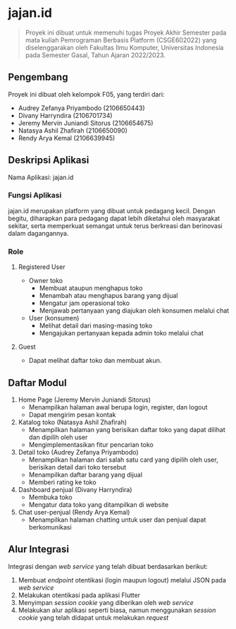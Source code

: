 # jajan.id
> Proyek ini dibuat untuk memenuhi tugas Proyek Akhir Semester pada mata kuliah Pemrograman Berbasis Platform (CSGE602022) yang diselenggarakan oleh Fakultas Ilmu Komputer, Universitas Indonesia pada Semester Gasal, Tahun Ajaran 2022/2023.

## Pengembang

Proyek ini dibuat oleh kelompok F05, yang terdiri dari:

- Audrey Zefanya Priyambodo (2106650443)
- Divany Harryndira (2106701734)
- Jeremy Mervin Juniandi Sitorus (2106654675)
- Natasya Ashil Zhafirah (2106650090)
- Rendy Arya Kemal (2106639945)

## Deskripsi Aplikasi
Nama Aplikasi: jajan.id

### Fungsi Aplikasi
jajan.id merupakan platform yang dibuat untuk pedagang kecil. Dengan begitu, diharapkan para pedagang dapat lebih diketahui oleh masyarakat sekitar, serta memperkuat semangat untuk terus berkreasi dan berinovasi dalam dagangannya. 

### Role

1. Registered User
   - Owner toko
     - Membuat ataupun menghapus toko
     - Menambah atau menghapus barang yang dijual
     - Mengatur jam operasional toko
     - Menjawab pertanyaan yang diajukan oleh konsumen melalui chat
   - User (konsumen)
     - Melihat detail dari masing-masing toko
     - Mengajukan pertanyaan kepada admin toko melalui chat

2. Guest
   - Dapat melihat daftar toko dan membuat akun.

## Daftar Modul

1. Home Page (Jeremy Mervin Juniandi Sitorus)
   - Menampilkan halaman awal berupa login, register, dan logout
   - Dapat mengirim pesan kontak
2. Katalog toko (Natasya Ashil Zhafirah)
   - Menampilkan halaman yang berisikan daftar toko yang dapat dilihat dan dipilih oleh user
   - Mengimplementasikan fitur pencarian toko
3. Detail toko (Audrey Zefanya Priyambodo)
   - Menampilkan halaman dari salah satu card yang dipilih oleh user, berisikan detail dari toko tersebut
   - Menampilkan daftar barang yang dijual
   - Memberi rating ke toko
4. Dashboard penjual (Divany Harryndira)
   - Membuka toko
   - Mengatur data toko yang ditampilkan di website
5. Chat user-penjual (Rendy Arya Kemal)
   - Menampilkan halaman chatting untuk user dan penjual dapat berkomunikasi

## Alur Integrasi
Integrasi dengan _web service_ yang telah dibuat berdasarkan berikut:
1. Membuat _endpoint_ otentikasi (login maupun logout) melalui JSON pada _web service_
2. Melakukan otentikasi pada aplikasi Flutter
3. Menyimpan _session cookie_ yang diberikan oleh _web service_
4. Melakukan alur aplikasi seperti biasa, namun menggunakan _session cookie_ yang telah didapat untuk melakukan _request_
